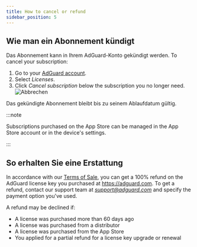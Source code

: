 ```yaml
---
title: How to cancel or refund
sidebar_position: 5
---
```


## Wie man ein Abonnement kündigt

Das Abonnement kann in Ihrem AdGuard-Konto gekündigt werden. To cancel your subscription:

 1. Go to your [AdGuard account](https://my.adguard.com/).
 1. Select *Licenses*.
 1. Click *Cancel subscription* below the subscription you no longer need. ![Abbrechen](https://cdn.adtidy.org/content/kb/ad_blocker/general/newaccount-cancel-sub.png)

 Das gekündigte Abonnement bleibt bis zu seinem Ablaufdatum gültig.

:::note

Subscriptions purchased on the App Store can be managed in the App Store account or in the device's settings.

:::

## So erhalten Sie eine Erstattung

In accordance with our [Terms of Sale](https://adguard.com/terms-of-sale.html), you can get a 100% refund on the AdGuard license key you purchased at https://adguard.com. To get a refund, contact our support team at *support@adguard.com* and specify the payment option you've used.

A refund may be declined if:

- A license was purchased more than 60 days ago
- A license was purchased from a distributor
- A license was purchased from the App Store
- You applied for a partial refund for a license key upgrade or renewal
